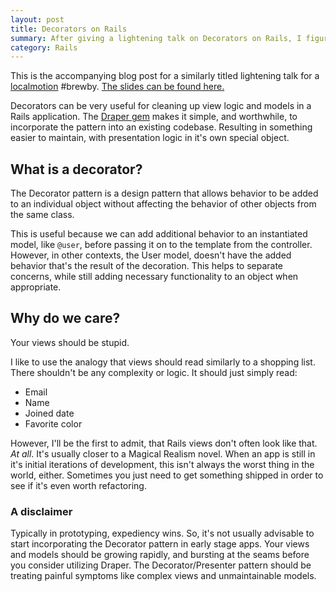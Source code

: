 ```yaml
---
layout: post
title: Decorators on Rails
summary: After giving a lightening talk on Decorators on Rails, I figured the slides needed an accompanying blog post.
category: Rails
---
```


This is the accompanying blog post for a similarly titled lightening talk for a [localmotion](http://localmotion.io) #brewby.  [The slides can be found here.](http://johnotander.com/decorators_on_rails)

Decorators can be very useful for cleaning up view logic and models in a Rails application. The [Draper gem](https://github.com/drapgergem/draper) makes it simple, and worthwhile, to incorporate the pattern into an existing codebase. Resulting in something easier to maintain, with presentation logic in it's own special object.

## What is a decorator?

The Decorator pattern is a design pattern that allows behavior to be added to an individual object without affecting the behavior of other objects from the same class. 

This is useful because we can add additional behavior to an instantiated model, like `@user`, before passing it on to the template from the controller. However, in other contexts, the User model, doesn't have the added behavior that's the result of the decoration. This helps to separate concerns, while still adding necessary functionality to an object when appropriate.

## Why do we care?

<div class="message">
  Your views should be stupid.
</div>

I like to use the analogy that views should read similarly to a shopping list. There shouldn't be any complexity or logic. It should just simply read:

  - Email
  - Name
  - Joined date
  - Favorite color

However, I'll be the first to admit, that Rails views don't often look like that. _At all_.  It's usually closer to a Magical Realism novel. When an app is still in it's initial iterations of development, this isn't always the worst thing in the world, either. Sometimes you just need to get something shipped in order to see if it's even worth refactoring.

### A disclaimer

Typically in prototyping, expediency wins. So, it's not usually advisable to start incorporating the Decorator pattern in early stage apps. Your views and models should be growing rapidly, and bursting at the seams before you consider utilizing Draper. The Decorator/Presenter pattern should be treating painful symptoms like complex views and unmaintainable models.





